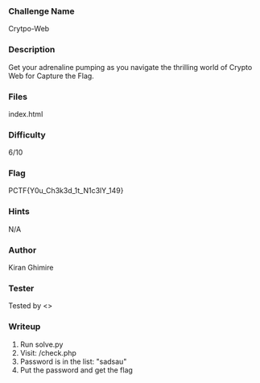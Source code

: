 ### Challenge Name
Crytpo-Web

### Description
Get your adrenaline pumping as you navigate the thrilling world of Crypto Web for Capture the Flag.

### Files
index.html


### Difficulty
6/10

### Flag
PCTF{Y0u_Ch3k3d_1t_N1c3lY_149}

### Hints
N/A

### Author
Kiran Ghimire

### Tester
Tested by <>

### Writeup
1. Run solve.py
2. Visit: /check.php
3. Password is in the list: "sadsau"
4. Put the password and get the flag

